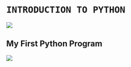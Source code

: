 # `INTRODUCTION TO PYTHON`

![](https://media3.giphy.com/media/coxQHKASG60HrHtvkt/giphy.gif?cid=6c09b952exccjrbpzizbaofik0ppffuhik96ew0z3wehubpq&ep=v1_gifs_search&rid=giphy.gif&ct=g)

## My First Python Program


![](https://wollen.org/blog/wp-content/uploads/2021/04/hello_world_title3.gif)
